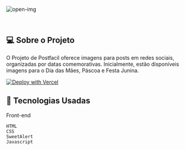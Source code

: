 
  

![open-img](https://github.com/Sara01romao/galeria-post/assets/46323667/f8bbdc79-fd06-4cb3-af16-97900f2dbc91)




<br>


## 💻  Sobre o Projeto

O Projeto de Postfacil oferece imagens para posts em redes sociais, organizadas por datas comemorativas. Inicialmente, estão disponíveis imagens para o Dia das Mães, Páscoa e Festa Junina.


  [![Deploy with Vercel](https://vercel.com/button)]([https://doar-animais.netlify.app/](https://sara01romao.github.io/galeria-post/))

## :rocket: Tecnologias Usadas
Front-end 
```
HTML
CSS
SweetAlert
Javascript


```


